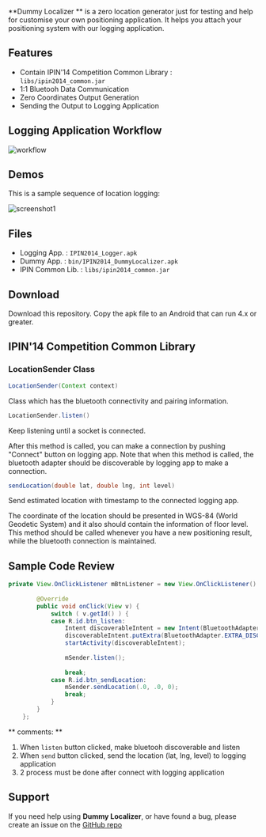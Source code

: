 **Dummy Localizer ** is a zero location generator just for testing and help for customise your own positioning application. It helps you attach your positioning system with our logging application.

## Features

* Contain IPIN'14 Competition Common Library : `libs/ipin2014_common.jar`
* 1:1 Bluetooh Data Communication
* Zero Coordinates Output Generation
* Sending the Output to Logging Application

## Logging Application Workflow
![workflow](https://cloud.githubusercontent.com/assets/420433/4607778/6fb7eb8c-525f-11e4-9b2f-5ad41e4068ac.png)

## Demos

This is a sample sequence of location logging:

![screenshot1](https://cloud.githubusercontent.com/assets/420433/4607830/24fe4b4c-5262-11e4-8456-85fb1473a830.png)

## Files

* Logging App. 		: `IPIN2014_Logger.apk`
* Dummy App. 		: `bin/IPIN2014_DummyLocalizer.apk`
* IPIN Common Lib.	: `libs/ipin2014_common.jar`

## Download

Download this repository. Copy the apk file to an Android that can run 4.x or greater.

## IPIN'14 Competition Common Library
### LocationSender Class

```java
LocationSender(Context context)
```

Class which has the bluetooth connectivity and pairing information.

```java
LocationSender.listen()
```

Keep listening until a socket is connected.

After this method is called, you can make a connection by pushing "Connect" button on logging app.
Note that when this method is called, the bluetooth adapter should be discoverable by logging app to make a connection.

```java
sendLocation(double lat, double lng, int level)
```

Send estimated location with timestamp to the connected logging app.

The coordinate of the location should be presented in WGS-84 (World Geodetic System) and it also should contain the information of floor level.
This method should be called whenever you have a new positioning result, while the bluetooth connection is maintained.

## Sample Code Review

```java
private View.OnClickListener mBtnListener = new View.OnClickListener() {
		
		@Override
		public void onClick(View v) {
			switch ( v.getId() ) {
			case R.id.btn_listen:
				Intent discoverableIntent = new Intent(BluetoothAdapter.ACTION_REQUEST_DISCOVERABLE);
				discoverableIntent.putExtra(BluetoothAdapter.EXTRA_DISCOVERABLE_DURATION, 300);
				startActivity(discoverableIntent);
				
				mSender.listen();
				
				break;
			case R.id.btn_sendLocation:
				mSender.sendLocation(.0, .0, 0);
				break;
			}
		}
	};
```
** comments: **

1. When `listen` button clicked, make bluetooh discoverable and listen
2. When `send` button clicked, send the location (lat, lng, level) to logging application
3. 2 process must be done after connect with logging application

## Support

If you need help using **Dummy Localizer**, or have found a bug, please create an issue on the <a href="https://github.com/canlang/IPIN2014_DummyLocalizer/issues" target="_blank">GitHub repo</a>